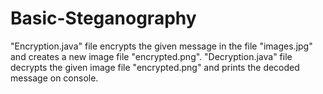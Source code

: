 # Basic-Steganography

"Encryption.java" file encrypts the given message in the file "images.jpg" and creates a new image file "encrypted.png".
"Decryption.java" file decrypts the given image file "encrypted.png" and prints the decoded message on console.

